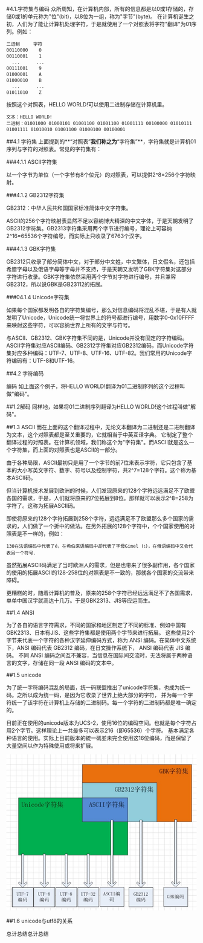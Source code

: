 #4.1.字符集与编码
  众所周知，在计算机内部，所有的信息都是以0或1存储的，存储0或1的单元称为"位"(bit)，以8位为一组，称为"字节"(byte)。
在计算机诞生之初，人们为了能让计算机处理字符，于是就使用了一个对照表将字符"翻译"为01序列。例如：

```
二进制     字符
00110000    0
00110001    1
  ...      ... 
00111001    9
01000001    A
01000010    B
  ...      ...
01011010    Z
```

按照这个对照表，HELLO WORLD!可以使用二进制存储在计算机里。

```
文本：HELLO WORLD!
二进制：01001000 01000101 01001100 01001100 01001111 00100000 01010111 01001111 01010010 01001100 01000100 00100001
```
##4.1 字符集
上面提到的**“对照表”**我们称之为**“字符集”**，字符集就是计算机01序列与字符的对照表。常见的字符集有：

###4.1.1 ASCII字符集

以一个字节为单位（一个字节有8个位元）的对照表，可以提供2^8=256个字符映射。

###4.1.2 GB2312字符集

GB2312：中华人民共和国国家标准简体中文字符集。

ASCII的256个字符映射表显然不足以容纳博大精深的中文字体，于是天朝发明了GB2312字符集。GB2313字符集采用两个字节进行编号，理论上可容纳2^16=65536个字符编号，而实际上只收录了6763个汉字。

###4.1.3 GBK字符集

GB2312只收录了部分简体中文，对于部分中文姓，中文繁体，日文假名，还包括希腊字母以及俄语字母等字母并不支持，于是天朝又发明了GBK字符集对这部分字符进行收录。GBK字符集依然采用两个字节对字符进行编号，并且兼容GB2312，所以说GBK是GB23112的拓展。

###04.1.4 Unicode字符集

如果每个国家都发明各自的字符集编号，那么对信息编码将混乱不堪，于是有人就发明了Unicode，Unicode统一将世界上的符号都进行编号，用数字0-0x10FFFF来映射这些字符，可以容纳世界上所有的文字与符号。
 
与ASCII、GB2312、GBK字符集不同的是，Unicode并没有固定的字符编码。ASCII字符集对应ASCII编码、GB2312字符集对应GB2312编码，而Unicode字符集对应多种编码：UTF-7、UTF-8、UTF-16、UTF-82。我们常用的Unicode字符编码有：UTF-8和UTF-16。


##4.2 字符编码

编码
  如上面这个例子，将HELLO WORLD!翻译为01二进制序列的这个过程叫做"编码"。

##1.2解码
  同样地，如果将01二进制序列翻译为HELLO WORLD!这个过程叫做"解码"。
  
##1.3 ASCII
  而在上面的这个翻译过程中，无论文本翻译为二进制还是二进制翻译为文本，这个对照表都是至关重要的，它就相当于中英互译字典。
它制定了整个翻译过程的对照表。在计算机领域，我们称这个为"字符集"。而ASCII就是这么一个字符集，而上面的对照表也是ASCII的一部分。

  由于各种局限，ASCII最初只是用了一个字节的前7位来表示字符，它只包含了基本的大小写英文字符、数字、符号以及控制字符，共2^7=128个字符。这个称为基本ASCII码。
  
  但当计算机技术发展到欧洲的时候，人们发现原来的128个字符远远满足不了欧盟各国的需求，于是，人们就将原来的7位拓展到8位。那样就可以表示2^8=258为字符了。这称为拓展ASCII码。
  
  即使将原来的128个字符拓展到258个字符，远远满足不了欧盟那么多个国家的需求的，人们做了一个折中的做法。在另外拓展的128个字符中，个个国家使用的对照表是不一样的，例如：
  
```
130在法语编码中代表了é，在希伯来语编码中却代表了字母Gimel (ג)，在俄语编码中又会代表另一个符号.
```
  
  虽然拓展ASCII码满足了当时欧洲人的需求，但是也带来了很多副作用，各个国家的使用的拓展ASCII的128-258位的对照表是不一致的，那就各个国家的交流带来障碍。
    
  更糟糕的时，随着计算机的普及，原来的258个字符已经远远满足不了各国需求，单单中国汉字就高达十几万。于是GBK2313、JIS等应运而生。
  
##1.4 ANSI

  为了各自的语言字符需求，不同的国家和地区制定了不同的标准、例如中国有GBK2313、日本有JIS、这些字符集都是使用两个字节来进行拓展。
这些使用2个字节来代表一个字符的各种汉字延伸编码方式，称为 ANSI 编码。在简体中文系统下，ANSI 编码代表 GB2312 编码，在日文操作系统下，
ANSI 编码代表 JIS 编码。 不同 ANSI 编码之间互不兼容，当信息在国际间交流时，无法将属于两种语言的文字，存储在同一段 ANSI 编码的文本中。 
  
##1.5 unicode

  为了统一字符编码混乱的局面，统一码联盟推出了unicode字符集，也成为统一码。之所以成为统一码，是因为它收录了世界上绝大部分的字符，
并为每一个字符统一了该字符在计算机上存储的二进制码。每一个字符的二进制码都是唯一确定的。

  目前正在使用的unicode版本为UCS-2，使用16位的编码空间。也就是每个字符占用2个字节。这样理论上一共最多可以表示216（即65536）个字符。
基本满足各种语言的使用。实际上目前版本的統一碼並未完全使用这16位编码，而是保留了大量空间以作为特殊使用或将来扩展。


![字符集与编码](images/04-01.jpg)

##1.6 unicode与utf8的关系
  
  
  总计总结总计总结

  
